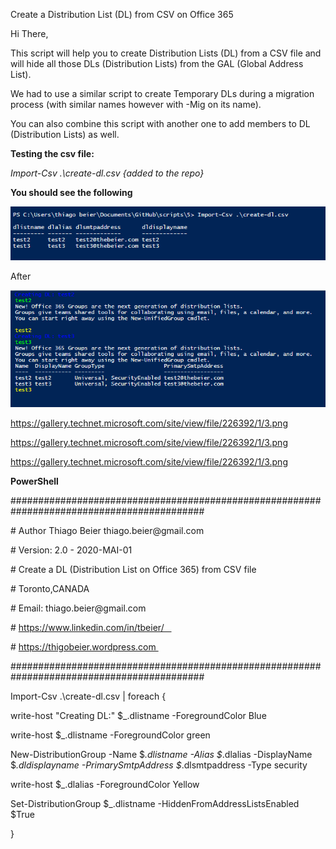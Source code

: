 Create a Distribution List (DL) from CSV on Office 365

Hi There,

This script will help you to create Distribution Lists (DL) from a CSV file and
will hide all those DLs (Distribution Lists) from the GAL (Global Address List).

We had to use a similar script to create Temporary DLs during a migration
process (with similar names however with -Mig on its name).

You can also combine this script with another one to add members to DL
(Distribution Lists) as well.

**Testing the csv file:**

*Import-Csv .\\create-dl.csv {added to the repo}*

**You should see the following**

![](media/b5ede4ca5c29a1b1eba72555ac9d1af9.png)

After

![](media/99d72939e87113c8aed6959980dc11a2.png)

https://gallery.technet.microsoft.com/site/view/file/226392/1/3.png

https://gallery.technet.microsoft.com/site/view/file/226392/1/3.png

https://gallery.technet.microsoft.com/site/view/file/226392/1/3.png

**PowerShell**

\#\#\#\#\#\#\#\#\#\#\#\#\#\#\#\#\#\#\#\#\#\#\#\#\#\#\#\#\#\#\#\#\#\#\#\#\#\#\#\#\#\#\#\#\#\#\#\#\#\#\#\#\#\#\#\#\#\#\#\#\#\#\#\#\#\#\#\#\#\#\#\#\#\#\#\#\#\#\#\#\#\#\#\#\#\#\#\#\#\#\#     

\# Author Thiago Beier thiago.beier\@gmail.com     

\# Version: 2.0 - 2020-MAI-01    

\# Create a DL (Distribution List on Office 365) from CSV file 

\# Toronto,CANADA     

\# Email: thiago.beier\@gmail.com   

\# https://www.linkedin.com/in/tbeier/   

\# https://thigobeier.wordpress.com 

\#\#\#\#\#\#\#\#\#\#\#\#\#\#\#\#\#\#\#\#\#\#\#\#\#\#\#\#\#\#\#\#\#\#\#\#\#\#\#\#\#\#\#\#\#\#\#\#\#\#\#\#\#\#\#\#\#\#\#\#\#\#\#\#\#\#\#\#\#\#\#\#\#\#\#\#\#\#\#\#\#\#\#\#\#\#\#\#\#\#\#  

Import-Csv .\\create-dl.csv \| foreach {

write-host "Creating DL:" \$_.dlistname -ForegroundColor Blue

write-host \$_.dlistname -ForegroundColor green

New-DistributionGroup -Name \$*.dlistname -Alias \$*.dlalias -DisplayName
\$*.dldisplayname -PrimarySmtpAddress \$*.dlsmtpaddress -Type security

write-host \$_.dlalias -ForegroundColor Yellow

Set-DistributionGroup \$_.dlistname -HiddenFromAddressListsEnabled \$True

}
